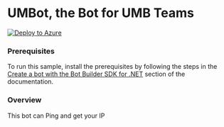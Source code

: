 # UMBot, the Bot for UMB Teams


[![Deploy to Azure][Deploy Button]][Deploy umb/umbot]

[Deploy Button]: https://azuredeploy.net/deploybutton.png
[Deploy umb/umbot]: https://azuredeploy.net

### Prerequisites

To run this sample, install the prerequisites by following the steps in the [Create a bot with the Bot Builder SDK for .NET](https://docs.microsoft.com/en-us/bot-framework/dotnet/bot-builder-dotnet-quickstart) section of the documentation.

### Overview

This bot can Ping and get your IP